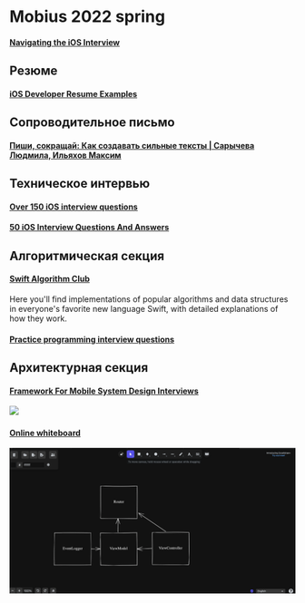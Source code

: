 # Mobius 2022 spring
#### [Navigating the iOS Interview](https://www.raywenderlich.com/10625296-navigating-the-ios-interview)

## Резюме
#### [iOS Developer Resume Examples](https://www.raywenderlich.com/2617-ios-developer-resume-examples)

## Сопроводительное письмо
#### [Пиши, сокращай: Как создавать сильные тексты | Сарычева Людмила, Ильяхов Максим](https://www.ozon.ru/product/pishi-sokrashchay-kak-sozdavat-silnye-teksty-sarycheva-lyudmila-ilyahov-maksim-241182327/?sh=3gKP97ZF4g)

## Техническое интервью
#### [Over 150 iOS interview questions](https://www.hackingwithswift.com/interview-questions)
#### [50 iOS Interview Questions And Answers](https://duruldalkanat.medium.com/ios-interview-questions-13840247a57a)

## Алгоритмическая секция
#### [Swift Algorithm Club](https://github.com/raywenderlich/swift-algorithm-club)
Here you'll find implementations of popular algorithms and data structures in everyone's favorite new language Swift, with detailed explanations of how they work.

#### [Practice programming interview questions](https://www.interviewcake.com)

## Архитектурная секция
#### [Framework For Mobile System Design Interviews](https://github.com/weeeBox/mobile-system-design)

![](https://github.com/weeeBox/mobile-system-design/blob/master/images/twitter-feed-high-level-diagram.svg)

#### [Online whiteboard](https://excalidraw.com)
![](Resources/excalidraw.png)
